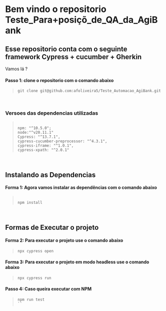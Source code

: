 # Bem vindo o repositorio Teste_Para+posiçõ_de_QA_da_AgiBank
## Esse repositorio conta com o seguinte framework Cypress + cucumber + Gherkin 


Vamos lá ?

#### Passo 1: clone o repositorio com o comando abaixo
>```
>git clone git@github.com:afoliveira5/Teste_Automacao_AgiBank.git
>```
&nbsp;

### Versoes das dependencias utilizadas
>```
>
>npm: "^10.5.0";
>node:"^v20.11.1"
>Cypress: "^13.7.1",
>cypress-cucumber-preprocessor: "^4.3.1",
>cypress-iframe: "^1.0.1",
>cypress-xpath: "^2.0.1"
>
>```
&nbsp;

## Instalando as Dependencias
#### Forma 1: Agora vamos instalar as dependências com o comando abaixo
>```
>
>npm install
>
>```
&nbsp;

## Formas de Executar o projeto
#### Forma 2: Para executar o projeto use o comando abaixo
>```
>npx cypress open  
>```

#### Forma 3: Para executar o projeto em modo headless use o comando abaixo
>```
> npx cypress run
>```

#### Passo 4: Caso queira executar com NPM
>```
> npm run test
>``
